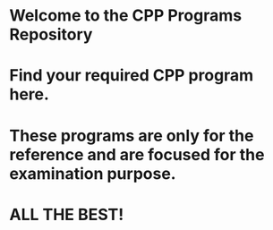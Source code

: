 # Welcome to the CPP Programs Repository
# Find your required CPP program here.
# These programs are only for the reference and are focused for the examination purpose.
# ALL THE BEST!
